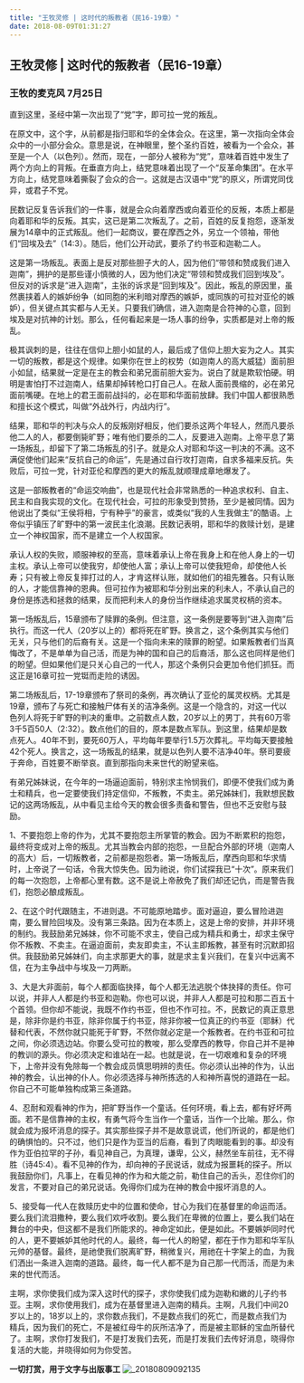 ```yaml
---
title: "王牧灵修 | 这时代的叛教者（民16-19章）"
date: 2018-08-09T01:31:27
---
```


## 王牧灵修 | 这时代的叛教者（民16-19章）

### 王牧的麦克风  7月25日





直到这里，圣经中第一次出现了“党”字，即可拉一党的叛乱。
 
在原文中，这个字，从前都是指归耶和华的全体会众。在这里，第一次指向全体会众中的一小部分会众。意思是说，在神眼里，整个圣约百姓，被看为一个会众，甚至是一个人（以色列）。然而，现在，一部分人被称为“党”，意味着百姓中发生了两个方向上的背叛。在垂直方向上，结党意味着出现了一个“反革命集团”。在水平方向上，结党意味着撕裂了会众的合一。这就是古汉语中“党”的原义，所谓党同伐异，或君子不党。
 
民数记反复告诉我们的一件事，就是会众向着摩西或向着亚伦的反叛，本质上都是向着耶和华的反叛。其实，这已是第二次叛乱了。之前，百姓的反复抱怨，逐渐发展为14章中的正式叛乱。他们一起商议，要在摩西之外，另立一个领袖，带他们“回埃及去”（14:3）。随后，他们公开动武，要杀了约书亚和迦勒二人。
 
这是第一场叛乱。表面上是反对那些胆子大的人，因为他们“带领和赞成我们进入迦南”，拥护的是那些谨小慎微的人，因为他们决定“带领和赞成我们回到埃及”。但反对的诉求是“进入迦南”，主张的诉求是“回到埃及”。因此，叛乱的原因里，虽然裹挟着人的嫉妒纷争（如同胞的米利暗对摩西的嫉妒，或同族的可拉对亚伦的嫉妒），但关键点其实都与人无关。只要我们确信，进入迦南是合符神的心意，回到埃及是对抗神的计划。那么，任何看起来是一场人事的纷争，实质都是对上帝的叛乱。
 
极其讽刺的是，往往在信仰上胆小如鼠的人，最后成了信仰上胆大妄为之人。其实一切的叛教，都是这个规律。如果你在世上的权势（如迦南人的高大威猛）面前胆小如鼠，结果就一定是在主的教会和弟兄面前胆大妄为。说白了就是欺软怕硬。明明是害怕打不过迦南人，结果却掉转枪口打自己人。在敌人面前畏缩的，必在弟兄面前嘴硬。在地上的君王面前战抖的，必在耶和华面前放肆。我们中国人都很熟悉和擅长这个模式，叫做“外战外行，内战内行”。
 
结果，耶和华的判决与众人的反叛刚好相反，他们要杀这两个年轻人，然而凡要杀他二人的人，都要倒毙旷野；唯有他们要杀的二人，反要进入迦南。上帝平息了第一场叛乱，却留下了第二场叛乱的引子。就是众人对耶和华这一判决的不满。这不满促使他们起来“反抗自己的命运”，先是通过自行攻打迦南，自求多福来反抗。失败后，可拉一党，针对亚伦和摩西的更大的叛乱就顺理成章地爆发了。
 
这是一部叛教者的“命运交响曲”，也是现代社会非常熟悉的一种追求权利、自主、民主和自我实现的文化。在现代社会，可拉的形象受到赞扬，至少是被同情。因为他说出了类似“王侯将相，宁有种乎”的豪言，或类似“我的人生我做主”的酷语。上帝似乎镇压了旷野中的第一波民主化浪潮。民数记表明，耶和华的救赎计划，是建立一个神权国家，而不是建立一个人权国家。
 
承认人权的失败，顺服神权的至高，意味着承认上帝在我身上和在他人身上的一切主权。承认上帝可以使我穷，却使他人富；承认上帝可以使我短命，却使他人长寿；只有被上帝反复摔打过的人，才肯这样认账，就如他们的祖先雅各。只有认账的人，才能信靠神的恩典。但可拉作为被耶和华分别出来的利未人，不承认自己的身份是拣选和拯救的结果，反而把利未人的身份当作继续追求属灵权柄的资本。
 
第一场叛乱后，15章颁布了赎罪的条例。但注意，这一条例是要等到“进入迦南”后执行。而这一代人（20岁以上的）都将死在旷野。换言之，这个条例其实与他们无关，只与他们的后裔有关。这是一个指向未来的赎罪的盼望。如果叛教者们当真悔改了，不是单单为自己活，而是为神的国和自己的后裔活，那么这也同样是他们的盼望。但如果他们是只关心自己的一代人，那这个条例只会更加令他们抓狂。而这正是16章可拉一党铤而走险的诱因。
 
第二场叛乱后，17-19章颁布了祭司的条例，再次确认了亚伦的属灵权柄。尤其是19章，颁布了与死亡和接触尸体有关的洁净条例。这是一个隐含的，对这一代以色列人将死于旷野的判决的重申。之前数点人数，20岁以上的男丁，共有60万零3千5百50人（2:32）。数点他们的目的，原本是数点军队。到这里，结果却是数点死人。40年不到，要死60万人，平均每年要举行1.5万次葬礼。平均每天要接触42个死人。换言之，这一场叛乱的结果，就是以色列人要不洁净40年。祭司要疲于奔命，百姓要不断举哀。直到那指向未来世代的盼望来临。
 
有弟兄姊妹说，在今年的一场逼迫面前，特别求主怜悯我们，即便不使我们成为勇士和精兵，也一定要使我们持定信仰，不叛教，不卖主。弟兄姊妹们，我默想民数记的这两场叛乱，从中看见主给今天的教会很多责备和警告，但也不乏安慰与鼓励。
 
1、不要抱怨上帝的作为，尤其不要抱怨主所掌管的教会。因为不断累积的抱怨，最终将变成对上帝的叛乱。尤其当教会内部的抱怨，一旦配合外部的环境（迦南人的高大）后，一切叛教者，之前都是抱怨者。第一场叛乱后，摩西向耶和华求情时，上帝说了一句话，令我大惊失色。因为祂说，你们试探我已“十次”。原来我们的每一次抱怨，上帝都心里有数。这不是说上帝赦免了我们却还记仇，而是警告我们，抱怨必酿成叛乱。
 
2、在这个时代跟随主，不进则退。不可能原地踏步。面对逼迫，要么冒险进迦南，要么冒险回埃及。没有第三条路。因为在本质上，这是上帝的安排，并非环境的制约。我鼓励弟兄姊妹，你不可能不求主，使自己成为精兵和勇士，却求主保守你不叛教、不卖主。在逼迫面前，卖友即卖主，不认主即叛教，甚至有时沉默即招供。我鼓励弟兄姊妹们，向主求那更大的事，就是求主复兴我们，在复兴中远离不信，在为主争战中与埃及一刀两断。
 
3、大是大非面前，每个人都面临抉择，每个人都无法逃脱个体抉择的责任。你可以说，并非人人都是约书亚和迦勒。你也可以说，并非人人都是可拉和那二百五十个首领。但你却不能说，我既不作约书亚，但也不作可拉。不，民数记的真正意思是，除非你是约书亚，除非你属于约书亚，除非你被一位真正的约书亚（耶稣）代替和代表，不然你就只能死于旷野，不然你就必定是一个叛教者。在约书亚和可拉之间，你必须选边站。你要么受可拉的教唆，那么受摩西的教导，你自己并不是神的教训的源头。你必须决定和谁站在一起。也就是说，在一切艰难和复杂的环境下，上帝并没有免除每一个教会成员慎思明辨的责任。你必须认出神的作为，认出神的教会，认出神的仆人。你必须选择与神所拣选的人和神所喜悦的道路在一起。你自己不可能单独构成第三条道路。
 
4、忍耐和观看神的作为，把旷野当作一个童话。任何环境，看上去，都有好坏两面。若不是信靠神的主权，有勇气将今生当作一个童话，当作一个比喻。那么，你就会成为报坏消息的探子。其实那些探子并不是故意说谎，他们所说的，都是他们的确惧怕的。只不过，他们只是作为亚当的后裔，看到了肉眼能看到的事。却没有作为亚伯拉罕的子孙，看见神自己，为真理，谦卑，公义，赫然坐车前往，无不得胜（诗45:4）。看不见神的作为，却向神的子民说话，就成为报噩耗的探子。所以我鼓励你们，凡事上，在看见神的作为和大能之前，勒住自己的舌头，忍住你们的发言，不要对自己的弟兄说话。免得你们成为在神的教会中报坏消息的人。
 
5、接受每一代人在救赎历史中的位置和使命，甘心为我们在基督里的命运而活。要么我们流泪撒种，要么我们欢呼收割。要么我们在卑微的位置上，要么我们站在舞台的中央，但这都不是我们所能求的。神命定如此，便是如此。不要嫉妒同时代的人，更不要嫉妒其他时代的人。最终，每一代人的盼望，都在于作为耶和华军队元帅的基督。最终，是祂使我们脱离旷野，稍微复兴，用祂在十字架上的血，为我们洒出一条进入迦南的道路。最终，每一代人都不是为自己那一代而活，而是为未来的世代而活。
 
主啊，求你使我们成为深入这时代的探子，求你使我们成为迦勒和嫩的儿子约书亚。主啊，求你使用我们，成为在基督里进入迦南的精兵。主啊，凡我们中间20岁以上的，18岁以上的，求你数点我们，不是数点我们的死亡，而是数点我们为精兵，因为我们的死亡，不是被红母牛的灰所洁净了，而是被主耶稣的宝血所替代了。主啊，求你打发我们，不是打发我们去死，而是打发我们去传好消息，晓得你复活的大能，并晓得如何为你受苦。


**一切打赏，用于文字与出版事工**
![_20180809092135](https://user-images.githubusercontent.com/37917810/43872776-f25d71bc-9bb5-11e8-99f6-b1ef39ffb2b6.jpg)


 
